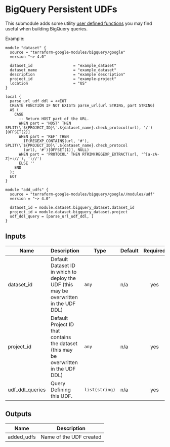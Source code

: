 # BigQuery Persistent UDFs

This submodule adds some utility [user defined functions](https://cloud.google.com/bigquery/docs/reference/standard-sql/user-defined-functions)
you may find useful when building BigQuery queries.

Example:
```
module "dataset" {
  source = "terraform-google-modules/bigquery/google"
  version "~> 4.0"

  dataset_id                  = "example_dataset"
  dataset_name                = "example_dataset"
  description                 = "example description"
  project_id                  = "example-project"
  location                    = "US"
}

local {
  parse_url_udf_ddl = <<EOT
  CREATE FUNCTION IF NOT EXISTS parse_url(url STRING, part STRING)
  AS (
    CASE
      -- Return HOST part of the URL.
      WHEN part = 'HOST' THEN SPLIT(\`${PROJECT_ID}\`.${dataset_name}.check_protocol(url), '/')[OFFSET(2)]
      WHEN part = 'REF' THEN
        IF(REGEXP_CONTAINS(url, '#'), SPLIT(\`${PROJECT_ID}\`.${dataset_name}.check_protocol
        (url), '#')[OFFSET(1)], NULL)
      WHEN part = 'PROTOCOL' THEN RTRIM(REGEXP_EXTRACT(url, '^[a-zA-Z]+://'), '://')
      ELSE ''
    END
  );
  EOT
}

module "add_udfs" {
  source = "terraform-google-modules/bigquery/google//modules/udf"
  version = "~> 4.0"

  dataset_id = module.dataset.bigquery_dataset.dataset_id
  project_id = module.dataset.bigquery_dataset.project
  udf_ddl_query = [parse_url_udf_ddl, ]
}
```
<!-- BEGINNING OF PRE-COMMIT-TERRAFORM DOCS HOOK -->
## Inputs

| Name | Description | Type | Default | Required |
|------|-------------|------|---------|:--------:|
| dataset\_id | Default Dataset ID in which to deploy the UDF (this may be overwritten in the UDF DDL) | `any` | n/a | yes |
| project\_id | Default Project ID that contains the dataset (this may be overwritten in the UDF DDL) | `any` | n/a | yes |
| udf\_ddl\_queries | Query Defining this UDF. | `list(string)` | n/a | yes |

## Outputs

| Name | Description |
|------|-------------|
| added\_udfs | Name of the UDF created |

<!-- END OF PRE-COMMIT-TERRAFORM DOCS HOOK -->

